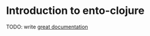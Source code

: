 # Introduction to ento-clojure

TODO: write [great documentation](http://jacobian.org/writing/what-to-write/)
